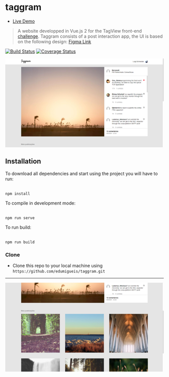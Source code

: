 # taggram

- [Live Demo](https://edumigueis.github.io/taggram/)
>  A website developped in Vue.js 2 for the TagView front-end [challenge](https://github.com/tagview/taggram). Taggram consists of a post interaction app, the UI is based on the following design: [Figma Link](https://www.figma.com/file/96DdmM0aScr0uihjwx6LxM/Taggram?node-id=1598%3A14)

[![Build Status](http://img.shields.io/travis/badges/badgerbadgerbadger.svg?style=flat-square)](https://travis-ci.org/badges/badgerbadgerbadger) [![Coverage Status](http://img.shields.io/coveralls/badges/badgerbadgerbadger.svg?style=flat-square)](https://coveralls.io/r/badges/badgerbadgerbadger) 

[![img1.png](img1.png)]()

## Installation

To download all dependencies and start using the project you will have to run:

```

npm install

```

To compile in development mode:

```

npm run serve

```

To run build:

```

npm run build

```

### Clone

- Clone this repo to your local machine using `https://github.com/edumigueis/taggram.git`
---

[![img2.png](img2.png)]()